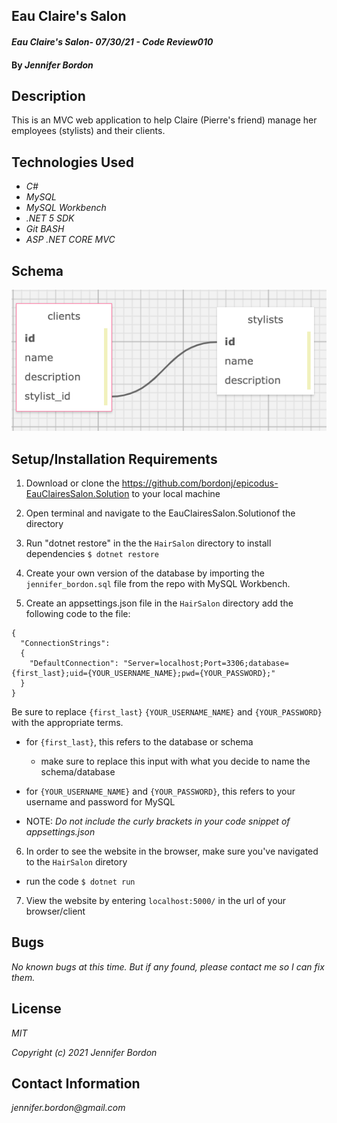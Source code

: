 ## Eau Claire's Salon

#### _Eau Claire's Salon- 07/30/21 - Code Review010_

#### By _**Jennifer Bordon**_
## Description
This is an MVC web application to help Claire (Pierre's friend) manage her employees (stylists) and their clients.

## Technologies Used

* _C#_
* _MySQL_
* _MySQL Workbench_
* _.NET 5 SDK_
* _Git BASH_
* _ASP .NET CORE MVC_

## Schema

![Screenshot](screenshot.png)
## Setup/Installation Requirements

1. Download or clone the https://github.com/bordonj/epicodus-EauClairesSalon.Solution to your local machine

2. Open terminal and navigate to the EauClairesSalon.Solutionof the directory

3. Run "dotnet restore" in the the `HairSalon` directory to install dependencies
`$ dotnet restore`

4. Create your own version of the database by importing the `jennifer_bordon.sql` file from the repo with MySQL Workbench.

5. Create an appsettings.json file in the `HairSalon` directory add the following code to the file:
```
{
  "ConnectionStrings":
  {
    "DefaultConnection": "Server=localhost;Port=3306;database={first_last};uid={YOUR_USERNAME_NAME};pwd={YOUR_PASSWORD};"
  }
}
```
Be sure to replace `{first_last}` `{YOUR_USERNAME_NAME}` and `{YOUR_PASSWORD}` with the appropriate terms.
- for `{first_last}`, this refers to the database or schema
  - make sure to replace this input with what you decide to name the schema/database
- for `{YOUR_USERNAME_NAME}` and `{YOUR_PASSWORD}`, this refers to your username and password for MySQL

- NOTE: _Do not include the curly brackets in your code snippet of appsettings.json_

6. In order to see the website in the browser, make sure you've navigated to the `HairSalon` diretory
  - run the code `$ dotnet run`
7. View the website by entering `localhost:5000/` in the url of your browser/client 

## Bugs

_No known bugs at this time. But if any found, please contact me so I can fix them._

## License

_MIT_

_Copyright (c) 2021 Jennifer Bordon_


## Contact Information

_jennifer.bordon@gmail.com_